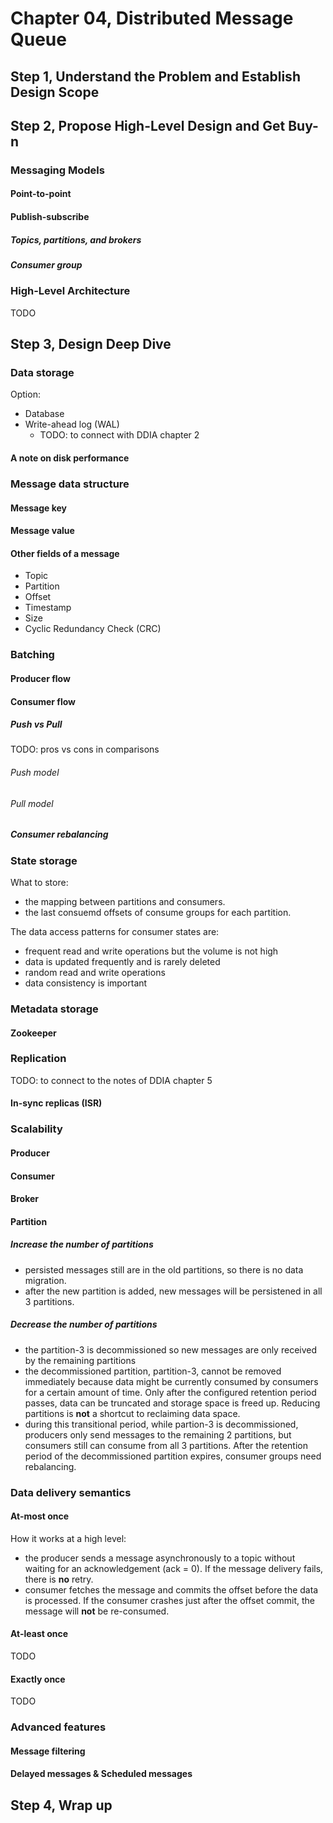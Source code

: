 # Chapter 04, Distributed Message Queue

## Step 1, Understand the Problem and Establish Design Scope

## Step 2, Propose High-Level Design and Get Buy-n

### Messaging Models

#### Point-to-point

#### Publish-subscribe

##### Topics, partitions, and brokers

##### Consumer group

### High-Level Architecture

TODO

## Step 3, Design Deep Dive

### Data storage

Option:

- Database
- Write-ahead log (WAL)
  - TODO: to connect with DDIA chapter 2

#### A note on disk performance

### Message data structure

#### Message key

#### Message value

#### Other fields of a message

- Topic
- Partition
- Offset
- Timestamp
- Size
- Cyclic Redundancy Check (CRC)

### Batching

#### Producer flow

#### Consumer flow

##### Push vs Pull

TODO: pros vs cons in comparisons

###### Push model

###### Pull model

##### Consumer rebalancing

### State storage

What to store:

- the mapping between partitions and consumers.
- the last consuemd offsets of consume groups for each partition.

The data access patterns for consumer states are:

- frequent read and write operations but the volume is not high
- data is updated frequently and is rarely deleted
- random read and write operations
- data consistency is important

### Metadata storage

#### Zookeeper

### Replication

TODO: to connect to the notes of DDIA chapter 5

#### In-sync replicas (ISR)

### Scalability

#### Producer

#### Consumer

#### Broker

#### Partition

##### Increase the number of partitions

- persisted messages still are in the old partitions, so there is no data migration.
- after the new partition is added, new messages will be persistened in all 3 partitions.

##### Decrease the number of partitions

- the partition-3 is decommissioned so new messages are only received by the remaining partitions
- the decommissioned partition, partition-3, cannot be removed immediately because data might be currently consumed by consumers for a certain amount of time. Only after the configured retention period passes, data can be truncated and storage space is freed up. Reducing partitions is **not** a shortcut to reclaiming data space.
- during this transitional period, while partion-3 is decommissioned, producers only send messages to the remaining 2 partitions, but consumers still can consume from all 3 partitions. After the retention period of the decommissioned partition expires, consumer groups need rebalancing.

### Data delivery semantics

#### At-most once

How it works at a high level:

- the producer sends a message asynchronously to a topic without waiting for an acknowledgement (ack = 0). If the message delivery fails, there is **no** retry.
- consumer fetches the message and commits the offset before the data is processed. If the consumer crashes just after the offset commit, the message will **not** be re-consumed.

#### At-least once

TODO

#### Exactly once

TODO

### Advanced features

#### Message filtering

#### Delayed messages & Scheduled messages

## Step 4, Wrap up
